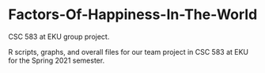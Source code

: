 # Factors-Of-Happiness-In-The-World
CSC 583 at EKU group project.

R scripts, graphs, and overall files for our team project in CSC 583 at EKU for the Spring 2021 semester.
